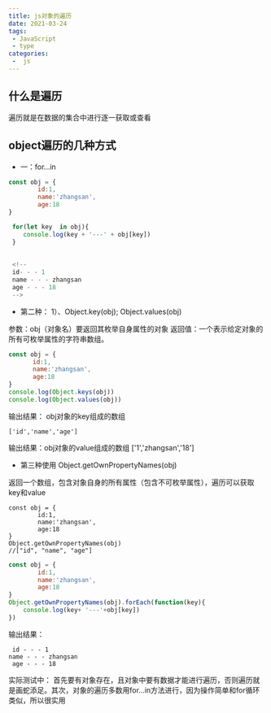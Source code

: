 ```yaml
---
title: js对象的遍历
date: 2021-03-24
tags:
 - JavaScript
 - type
categories:
 -  js
---
```


## 什么是遍历
遍历就是在数据的集合中进行逐一获取或查看

## object遍历的几种方式

- 一：for...in

```js
const obj = {
        id:1,
        name:'zhangsan',
        age:18
}

 for(let key  in obj){
    console.log(key + '---' + obj[key])
 }
 
 
 <!--
 id- - - 1
 name - - - zhangsan
 age - - - 18
 -->
```

- 第二种： 1）、Object.key(obj); Object.values(obj)

参数：obj（对象名）要返回其枚举自身属性的对象
返回值：一个表示给定对象的所有可枚举属性的字符串数组。


```js
const obj = {
　　　　id:1,
　　　　name:'zhangsan',
　　　　age:18
}
console.log(Object.keys(obj))
console.log(Object.values(obj))
```
输出结果： obj对象的key组成的数组

```
['id','name','age']
```
输出结果：obj对象的value组成的数组
['1','zhangsan','18']

- 第三种使用 Object.getOwnPropertyNames(obj)
   
返回一个数组，包含对象自身的所有属性（包含不可枚举属性），遍历可以获取key和value


```
const obj = {
        id:1,
        name:'zhangsan',
        age:18
}
Object.getOwnPropertyNames(obj)
//["id", "name", "age"]
```


```js
const obj = {
        id:1,
        name:'zhangsan',
        age:18
}
Object.getOwnPropertyNames(obj).forEach(function(key){
    console.log(key+ '---'+obj[key])
})

```

输出结果：

```
 id - - - 1
name - - - zhangsan
 age - - - 18
```

实际测试中：
首先要有对象存在，且对象中要有数据才能进行遍历，否则遍历就是画蛇添足。其次，对象的遍历多数用for…in方法进行，因为操作简单和for循环类似，所以很实用